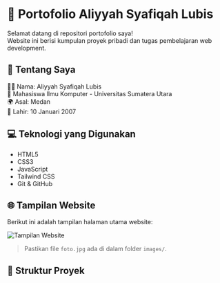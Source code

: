 # 🌸 Portofolio Aliyyah Syafiqah Lubis

Selamat datang di repositori portofolio saya!  
Website ini berisi kumpulan proyek pribadi dan tugas pembelajaran web development.

## 📌 Tentang Saya

👩‍💻 Nama: Aliyyah Syafiqah Lubis  
🏫 Mahasiswa Ilmu Komputer - Universitas Sumatera Utara  
🌍 Asal: Medan  
🎂 Lahir: 10 Januari 2007

## 💻 Teknologi yang Digunakan

- HTML5
- CSS3
- JavaScript
- Tailwind CSS
- Git & GitHub

## 🌐 Tampilan Website

Berikut ini adalah tampilan halaman utama website:

![Tampilan Website](images/foto.jpg)

> Pastikan file `foto.jpg` ada di dalam folder `images/`.

## 📁 Struktur Proyek

